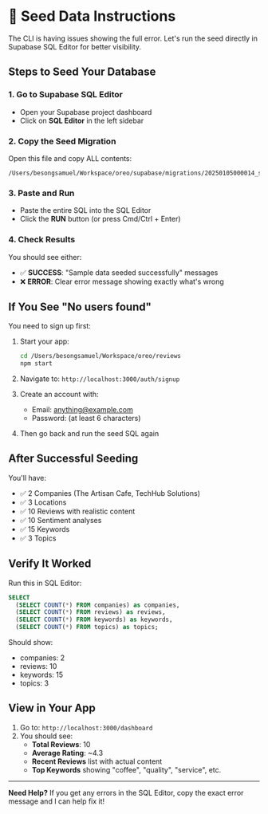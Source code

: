# 🌱 Seed Data Instructions

The CLI is having issues showing the full error. Let's run the seed directly in Supabase SQL Editor for better visibility.

## Steps to Seed Your Database

### 1. **Go to Supabase SQL Editor**

- Open your Supabase project dashboard
- Click on **SQL Editor** in the left sidebar

### 2. **Copy the Seed Migration**

Open this file and copy ALL contents:

```
/Users/besongsamuel/Workspace/oreo/supabase/migrations/20250105000014_seed_sample_data.sql
```

### 3. **Paste and Run**

- Paste the entire SQL into the SQL Editor
- Click the **RUN** button (or press Cmd/Ctrl + Enter)

### 4. **Check Results**

You should see either:

- ✅ **SUCCESS**: "Sample data seeded successfully" messages
- ❌ **ERROR**: Clear error message showing exactly what's wrong

## If You See "No users found"

You need to sign up first:

1. Start your app:

   ```bash
   cd /Users/besongsamuel/Workspace/oreo/reviews
   npm start
   ```

2. Navigate to: `http://localhost:3000/auth/signup`

3. Create an account with:

   - Email: anything@example.com
   - Password: (at least 6 characters)

4. Then go back and run the seed SQL again

## After Successful Seeding

You'll have:

- ✅ 2 Companies (The Artisan Cafe, TechHub Solutions)
- ✅ 3 Locations
- ✅ 10 Reviews with realistic content
- ✅ 10 Sentiment analyses
- ✅ 15 Keywords
- ✅ 3 Topics

## Verify It Worked

Run this in SQL Editor:

```sql
SELECT
  (SELECT COUNT(*) FROM companies) as companies,
  (SELECT COUNT(*) FROM reviews) as reviews,
  (SELECT COUNT(*) FROM keywords) as keywords,
  (SELECT COUNT(*) FROM topics) as topics;
```

Should show:

- companies: 2
- reviews: 10
- keywords: 15
- topics: 3

## View in Your App

1. Go to: `http://localhost:3000/dashboard`
2. You should see:
   - **Total Reviews**: 10
   - **Average Rating**: ~4.3
   - **Recent Reviews** list with actual content
   - **Top Keywords** showing "coffee", "quality", "service", etc.

---

**Need Help?** If you get any errors in the SQL Editor, copy the exact error message and I can help fix it!
